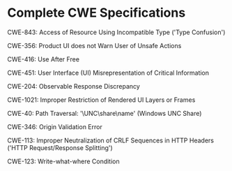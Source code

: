 

# Complete CWE Specifications

CWE-843: Access of Resource Using Incompatible Type ('Type Confusion')

CWE-356: Product UI does not Warn User of Unsafe Actions

CWE-416: Use After Free

CWE-451: User Interface (UI) Misrepresentation of Critical Information

CWE-204: Observable Response Discrepancy

CWE-1021: Improper Restriction of Rendered UI Layers or Frames

CWE-40: Path Traversal: '\\UNC\share\name\' (Windows UNC Share)

CWE-346: Origin Validation Error

CWE-113: Improper Neutralization of CRLF Sequences in HTTP Headers ('HTTP Request/Response Splitting')

CWE-123: Write-what-where Condition